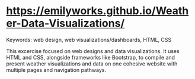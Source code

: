 #  https://emilyworks.github.io/Weather-Data-Visualizations/

Keywords: web design, web visualizations/dashboards, HTML, CSS

This excercise focused on web designs and data visualizations. It uses HTML and CSS, alongside frameworks like Bootstrap, to compile and present weather visualizations and data on one cohesive website with multiple pages and navigation pathways.
